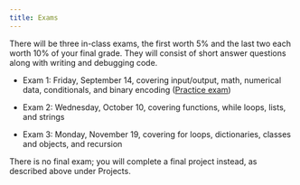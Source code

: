 ```yaml
---
title: Exams
---
```


There will be three in-class exams, the first worth 5% and the last
two each worth 10% of your final grade. They will consist of short
answer questions along with writing and debugging code.

- Exam 1: Friday, September 14, covering input/output, math, numerical
  data, conditionals, and binary encoding
  ([Practice exam](static/exam1-practice-f18.pdf))

- Exam 2: Wednesday, October 10, covering functions, while loops,
  lists, and strings
  <!-- ([Practice exam](static/exam2-practice-s18.pdf), -->
  <!-- [In-class code from practice exam](static/exam2-practice.py)) -->

<!-- ; [Practice exam solution code](static/exam2-practice.py); [Bonus functions](http://mgoadric.github.io/csci150/homework/bonusfunctions.html) due Wednesday after spring break (March 29)) -\-> -->

- Exam 3: Monday, November 19, covering for loops, dictionaries,
    classes and objects, and recursion

    <!-- ([Practice problems](static/exam3-practice-s18.pdf), -->
    <!-- [tracing template](static/heap-tracing-template.pdf), [Practice -->
    <!-- problem solutions](static/exam3-practice-s18-solutions.pdf)) -->

There is no final exam; you will complete a final project instead, as
described above under Projects.
